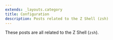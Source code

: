 ```yaml
---
extends: _layouts.category
title: Configuration
description: Posts related to the Z Shell (zsh)
---
```


These posts are all related to the Z Shell (`zsh`).
